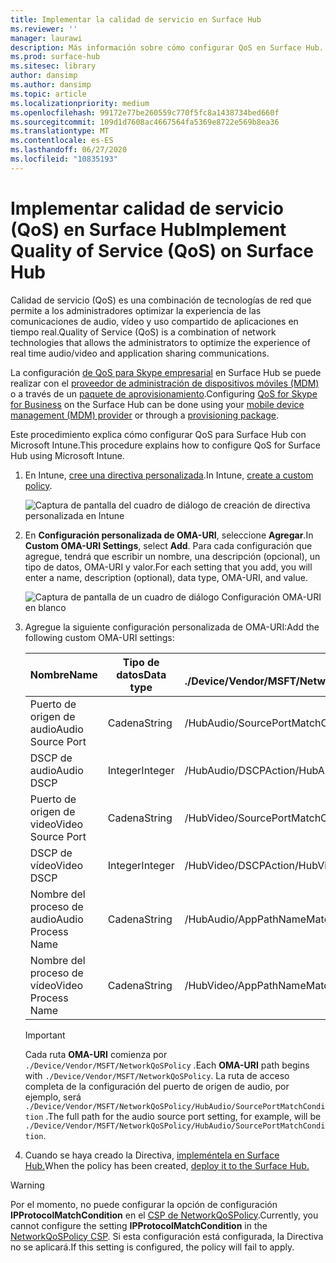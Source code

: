 ```yaml
---
title: Implementar la calidad de servicio en Surface Hub
ms.reviewer: ''
manager: laurawi
description: Más información sobre cómo configurar QoS en Surface Hub.
ms.prod: surface-hub
ms.sitesec: library
author: dansimp
ms.author: dansimp
ms.topic: article
ms.localizationpriority: medium
ms.openlocfilehash: 99172e77be260559c770f5fc8a1438734bed660f
ms.sourcegitcommit: 109d1d7608ac4667564fa5369e8722e569b8ea36
ms.translationtype: MT
ms.contentlocale: es-ES
ms.lasthandoff: 06/27/2020
ms.locfileid: "10835193"
---
```

# <span data-ttu-id="48ee2-103">Implementar calidad de servicio (QoS) en Surface Hub</span><span class="sxs-lookup"><span data-stu-id="48ee2-103">Implement Quality of Service (QoS) on Surface Hub</span></span>

<span data-ttu-id="48ee2-104">Calidad de servicio (QoS) es una combinación de tecnologías de red que permite a los administradores optimizar la experiencia de las comunicaciones de audio, vídeo y uso compartido de aplicaciones en tiempo real.</span><span class="sxs-lookup"><span data-stu-id="48ee2-104">Quality of Service (QoS) is a combination of network technologies that allows the administrators to optimize the experience of real time audio/video and application sharing communications.</span></span>
 
<span data-ttu-id="48ee2-105">La configuración [de QoS para Skype empresarial](https://docs.microsoft.com/windows/client-management/mdm/networkqospolicy-csp) en Surface Hub se puede realizar con el [proveedor de administración de dispositivos móviles (MDM)](manage-settings-with-mdm-for-surface-hub.md) o a través de un [paquete de aprovisionamiento](provisioning-packages-for-surface-hub.md).</span><span class="sxs-lookup"><span data-stu-id="48ee2-105">Configuring [QoS for Skype for Business](https://docs.microsoft.com/windows/client-management/mdm/networkqospolicy-csp) on the Surface Hub can be done using your [mobile device management (MDM) provider](manage-settings-with-mdm-for-surface-hub.md) or through a [provisioning package](provisioning-packages-for-surface-hub.md).</span></span> 
 
 
<span data-ttu-id="48ee2-106">Este procedimiento explica cómo configurar QoS para Surface Hub con Microsoft Intune.</span><span class="sxs-lookup"><span data-stu-id="48ee2-106">This procedure explains how to configure QoS for Surface Hub using Microsoft Intune.</span></span> 

1. <span data-ttu-id="48ee2-107">En Intune, [cree una directiva personalizada](https://docs.microsoft.com/intune/custom-settings-configure).</span><span class="sxs-lookup"><span data-stu-id="48ee2-107">In Intune, [create a custom policy](https://docs.microsoft.com/intune/custom-settings-configure).</span></span>

    ![Captura de pantalla del cuadro de diálogo de creación de directiva personalizada en Intune](images/qos-create.png)

2. <span data-ttu-id="48ee2-109">En **Configuración personalizada de OMA-URI**, seleccione **Agregar**.</span><span class="sxs-lookup"><span data-stu-id="48ee2-109">In **Custom OMA-URI Settings**, select **Add**.</span></span> <span data-ttu-id="48ee2-110">Para cada configuración que agregue, tendrá que escribir un nombre, una descripción (opcional), un tipo de datos, OMA-URI y valor.</span><span class="sxs-lookup"><span data-stu-id="48ee2-110">For each setting that you add, you will enter a name, description (optional), data type, OMA-URI, and value.</span></span>

    ![Captura de pantalla de un cuadro de diálogo Configuración OMA-URI en blanco](images/qos-setting.png)

3. <span data-ttu-id="48ee2-112">Agregue la siguiente configuración personalizada de OMA-URI:</span><span class="sxs-lookup"><span data-stu-id="48ee2-112">Add the following custom OMA-URI settings:</span></span>

    <span data-ttu-id="48ee2-113">Nombre</span><span class="sxs-lookup"><span data-stu-id="48ee2-113">Name</span></span> | <span data-ttu-id="48ee2-114">Tipo de datos</span><span class="sxs-lookup"><span data-stu-id="48ee2-114">Data type</span></span> | <span data-ttu-id="48ee2-115">OMA-URI</span><span class="sxs-lookup"><span data-stu-id="48ee2-115">OMA-URI</span></span><br><span data-ttu-id="48ee2-116">./Device/Vendor/MSFT/NetworkQoSPolicy</span><span class="sxs-lookup"><span data-stu-id="48ee2-116">./Device/Vendor/MSFT/NetworkQoSPolicy</span></span> |  <span data-ttu-id="48ee2-117">Valor</span><span class="sxs-lookup"><span data-stu-id="48ee2-117">Value</span></span>
    --- | --- | --- | ---
    <span data-ttu-id="48ee2-118">Puerto de origen de audio</span><span class="sxs-lookup"><span data-stu-id="48ee2-118">Audio Source Port</span></span> | <span data-ttu-id="48ee2-119">Cadena</span><span class="sxs-lookup"><span data-stu-id="48ee2-119">String</span></span> |  <span data-ttu-id="48ee2-120">/HubAudio/SourcePortMatchCondition</span><span class="sxs-lookup"><span data-stu-id="48ee2-120">/HubAudio/SourcePortMatchCondition</span></span>  |   <span data-ttu-id="48ee2-121">Obtén los valores de tu Administrador de Skype</span><span class="sxs-lookup"><span data-stu-id="48ee2-121">Get the values from your Skype administrator</span></span>
    <span data-ttu-id="48ee2-122">DSCP de audio</span><span class="sxs-lookup"><span data-stu-id="48ee2-122">Audio DSCP</span></span> | <span data-ttu-id="48ee2-123">Integer</span><span class="sxs-lookup"><span data-stu-id="48ee2-123">Integer</span></span> |  <span data-ttu-id="48ee2-124">/HubAudio/DSCPAction</span><span class="sxs-lookup"><span data-stu-id="48ee2-124">/HubAudio/DSCPAction</span></span>  |   <span data-ttu-id="48ee2-125">46</span><span class="sxs-lookup"><span data-stu-id="48ee2-125">46</span></span>
    <span data-ttu-id="48ee2-126">Puerto de origen de video</span><span class="sxs-lookup"><span data-stu-id="48ee2-126">Video Source Port</span></span> | <span data-ttu-id="48ee2-127">Cadena</span><span class="sxs-lookup"><span data-stu-id="48ee2-127">String</span></span> |  <span data-ttu-id="48ee2-128">/HubVideo/SourcePortMatchCondition</span><span class="sxs-lookup"><span data-stu-id="48ee2-128">/HubVideo/SourcePortMatchCondition</span></span>   |  <span data-ttu-id="48ee2-129">Obtén los valores de tu Administrador de Skype</span><span class="sxs-lookup"><span data-stu-id="48ee2-129">Get the values from your Skype administrator</span></span>
    <span data-ttu-id="48ee2-130">DSCP de vídeo</span><span class="sxs-lookup"><span data-stu-id="48ee2-130">Video DSCP</span></span> | <span data-ttu-id="48ee2-131">Integer</span><span class="sxs-lookup"><span data-stu-id="48ee2-131">Integer</span></span> |  <span data-ttu-id="48ee2-132">/HubVideo/DSCPAction</span><span class="sxs-lookup"><span data-stu-id="48ee2-132">/HubVideo/DSCPAction</span></span>   |   <span data-ttu-id="48ee2-133">34</span><span class="sxs-lookup"><span data-stu-id="48ee2-133">34</span></span>
    <span data-ttu-id="48ee2-134">Nombre del proceso de audio</span><span class="sxs-lookup"><span data-stu-id="48ee2-134">Audio Process Name</span></span> | <span data-ttu-id="48ee2-135">Cadena</span><span class="sxs-lookup"><span data-stu-id="48ee2-135">String</span></span> |  <span data-ttu-id="48ee2-136">/HubAudio/AppPathNameMatchCondition</span><span class="sxs-lookup"><span data-stu-id="48ee2-136">/HubAudio/AppPathNameMatchCondition</span></span>  |   <span data-ttu-id="48ee2-137">Microsoft.PPISkype.Windows.exe</span><span class="sxs-lookup"><span data-stu-id="48ee2-137">Microsoft.PPISkype.Windows.exe</span></span>
    <span data-ttu-id="48ee2-138">Nombre del proceso de vídeo</span><span class="sxs-lookup"><span data-stu-id="48ee2-138">Video Process Name</span></span> | <span data-ttu-id="48ee2-139">Cadena</span><span class="sxs-lookup"><span data-stu-id="48ee2-139">String</span></span> |  <span data-ttu-id="48ee2-140">/HubVideo/AppPathNameMatchCondition</span><span class="sxs-lookup"><span data-stu-id="48ee2-140">/HubVideo/AppPathNameMatchCondition</span></span>  |   <span data-ttu-id="48ee2-141">Microsoft.PPISkype.Windows.exe</span><span class="sxs-lookup"><span data-stu-id="48ee2-141">Microsoft.PPISkype.Windows.exe</span></span>

    >[!IMPORTANT]
    ><span data-ttu-id="48ee2-142">Cada ruta **OMA-URI** comienza por `./Device/Vendor/MSFT/NetworkQoSPolicy` .</span><span class="sxs-lookup"><span data-stu-id="48ee2-142">Each **OMA-URI** path begins with `./Device/Vendor/MSFT/NetworkQoSPolicy`.</span></span> <span data-ttu-id="48ee2-143">La ruta de acceso completa de la configuración del puerto de origen de audio, por ejemplo, será `./Device/Vendor/MSFT/NetworkQoSPolicy/HubAudio/SourcePortMatchCondition` .</span><span class="sxs-lookup"><span data-stu-id="48ee2-143">The full path for the audio source port setting, for example, will be `./Device/Vendor/MSFT/NetworkQoSPolicy/HubAudio/SourcePortMatchCondition`.</span></span>




4. <span data-ttu-id="48ee2-144">Cuando se haya creado la Directiva, [impleméntela en Surface Hub.](manage-settings-with-mdm-for-surface-hub.md#manage-surface-hub-settings-with-mdm)</span><span class="sxs-lookup"><span data-stu-id="48ee2-144">When the policy has been created, [deploy it to the Surface Hub.](manage-settings-with-mdm-for-surface-hub.md#manage-surface-hub-settings-with-mdm)</span></span>


>[!WARNING]
><span data-ttu-id="48ee2-145">Por el momento, no puede configurar la opción de configuración **IPProtocolMatchCondition** en el [CSP de NetworkQoSPolicy](https://docs.microsoft.com/windows/client-management/mdm/networkqospolicy-csp).</span><span class="sxs-lookup"><span data-stu-id="48ee2-145">Currently, you cannot configure the setting **IPProtocolMatchCondition** in the [NetworkQoSPolicy CSP](https://docs.microsoft.com/windows/client-management/mdm/networkqospolicy-csp).</span></span> <span data-ttu-id="48ee2-146">Si esta configuración está configurada, la Directiva no se aplicará.</span><span class="sxs-lookup"><span data-stu-id="48ee2-146">If this setting is configured, the policy will fail to apply.</span></span>
 
